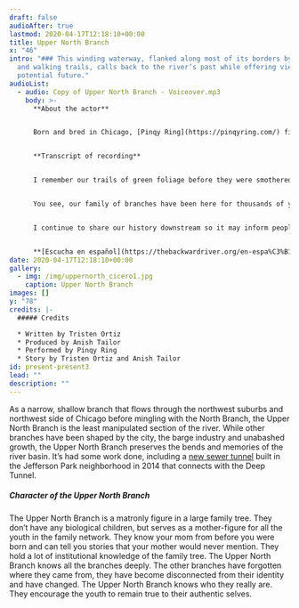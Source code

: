 ```yaml
---
draft: false
audioAfter: true
lastmod: 2020-04-17T12:18:10+00:00
title: Upper North Branch
x: "46"
intro: "### This winding waterway, flanked along most of its borders by woods
  and walking trails, calls back to the river’s past while offering views of its
  potential future."
audioList:
  - audio: Copy of Upper North Branch - Voiceover.mp3
    body: >-
      **About the actor**


      Born and bred in Chicago, [Pinqy Ring](https://pinqyring.com/) first shook hands with the mic at age 15 when her love for learning hip-hop songs turned into a curiosity to try it for herself. A tough childhood, troubled teens and a catastrophic car accident all worked to mold the young artist into the powerful MC she is today. The accident, (which left Pinqy in a coma), served as the defining turning point in her life as she realized that telling her story was paramount. Pinqy has captivated several audiences in her hometown, including the Taste of Chicago in 2017, and has rocked stages in Miami, Washington, Denver, Austin, Houston.


      **Transcript of recording**


      I remember our trails of green foliage before they were smothered by opaque asphalt. When the skyscrapers were lands we once farmed and flowed through. In those times, I worked in tandem with the people who shared my banks for their homes and communities. I farmed a lot back then. My branch members North and South did so too, even Main Stem(!), as much as they try to distance themselves from our history. Our relationship with the Indigenous people was mutualistic and symbiotic. We benefited greatly through our organic communion. They grew and traded crops along our waterway with gentle, non-invasive methods. In our time together, we became close and worked alongside each other without harm done to any of the branches. This is all prior to the colonialists who believed that the branches were useless until they ripped our waterway apart and packed them with barges. 


      You see, our family of branches have been here for thousands of years. Our history begins before colonial settlement. Yet, our history is told as if it begins when the North Shore Channel and the Sanitary and Ship Canal tore into our community. Many are mistaken and misinformed to think we have always looked this way and that the canal and channel have always been here. These misconceptions muddle our history much like how they muddled our waterways through pollution and destruction. I’ve been able to keep my appearance relatively fresh through time without major pollution. Unfortunately, the rest of the family has been subjugated by the Canal and Channel. South Branch is invaded by industrial corridors as it speaks out against the system that continues to strip our history away.  


      I continue to share our history downstream so it may inform people of our family of waterways, and encourage them to stand up for our community. Only by embracing our past, and our true selves, will we bring about a better future for all of us.


      **[Escucha en español](https://thebackwardriver.org/en-espa%C3%B1ol/stories/conoce-el-upper-north-branch/)**
date: 2020-04-17T12:18:10+00:00
gallery:
  - img: /img/uppernorth_cicero1.jpg
    caption: Upper North Branch
images: []
y: "78"
credits: |-
  ##### Credits

  * Written by Tristen Ortiz
  * Produced by Anish Tailor
  * Performed by Pinqy Ring
  * Story by Tristen Ortiz and Anish Tailor
id: present-present3
lead: ""
description: ""
---
```

As a narrow, shallow branch that flows through the northwest suburbs and northwest side of Chicago before mingling with the North Branch, the Upper North Branch is the least manipulated section of the river. While other branches have been shaped by the city, the barge industry and unabashed growth, the Upper North Branch preserves the bends and memories of the river basin. It’s had some work done, including a [new sewer tunnel](https://www.dnainfo.com/chicago/20140811/jefferson-park/jefferson-park-sewer-project-will-require-crews-use-explosives/) built in the Jefferson Park neighborhood in 2014 that connects with the Deep Tunnel.

##### Character of the Upper North Branch

The Upper North Branch is a matronly figure in a large family tree. They don’t have any biological children, but serves as a mother-figure for all the youth in the family network. They know your mom from before you were born and can tell you stories that your mother would never mention. They hold a lot of institutional knowledge of the family tree. The Upper North Branch knows all the branches deeply. The other branches have forgotten where they came from, they have become disconnected from their identity and have changed. The Upper North Branch knows who they really are. They encourage the youth to remain true to their authentic selves.
